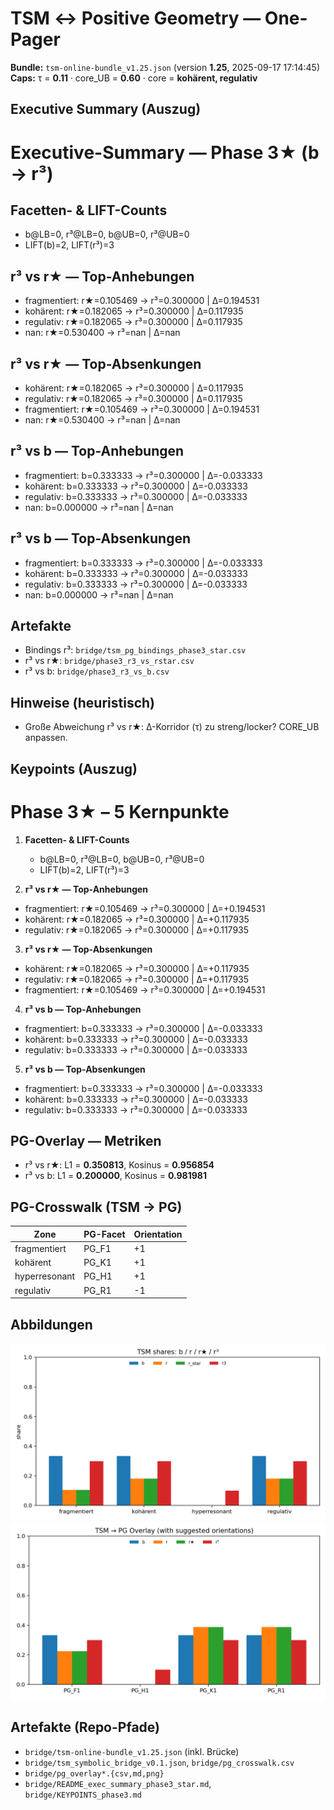 # TSM ↔ Positive Geometry — One-Pager

**Bundle:** `tsm-online-bundle_v1.25.json` (version **1.25**, 2025-09-17 17:14:45)
**Caps:** τ = **0.11**  ·  core_UB = **0.60**  ·  core = **kohärent, regulativ**

## Executive Summary (Auszug)
# Executive-Summary — Phase 3★ (b → r³)

## Facetten- & LIFT-Counts
- b@LB=0, r³@LB=0, b@UB=0, r³@UB=0
- LIFT(b)=2, LIFT(r³)=3

## r³ vs r★ — Top-Anhebungen
- fragmentiert: r★=0.105469 → r³=0.300000 | Δ=0.194531
- kohärent: r★=0.182065 → r³=0.300000 | Δ=0.117935
- regulativ: r★=0.182065 → r³=0.300000 | Δ=0.117935
- nan: r★=0.530400 → r³=nan | Δ=nan

## r³ vs r★ — Top-Absenkungen
- kohärent: r★=0.182065 → r³=0.300000 | Δ=0.117935
- regulativ: r★=0.182065 → r³=0.300000 | Δ=0.117935
- fragmentiert: r★=0.105469 → r³=0.300000 | Δ=0.194531
- nan: r★=0.530400 → r³=nan | Δ=nan

## r³ vs b — Top-Anhebungen
- fragmentiert: b=0.333333 → r³=0.300000 | Δ=-0.033333
- kohärent: b=0.333333 → r³=0.300000 | Δ=-0.033333
- regulativ: b=0.333333 → r³=0.300000 | Δ=-0.033333
- nan: b=0.000000 → r³=nan | Δ=nan

## r³ vs b — Top-Absenkungen
- fragmentiert: b=0.333333 → r³=0.300000 | Δ=-0.033333
- kohärent: b=0.333333 → r³=0.300000 | Δ=-0.033333
- regulativ: b=0.333333 → r³=0.300000 | Δ=-0.033333
- nan: b=0.000000 → r³=nan | Δ=nan

## Artefakte
- Bindings r³: `bridge/tsm_pg_bindings_phase3_star.csv`
- r³ vs r★: `bridge/phase3_r3_vs_rstar.csv`
- r³ vs b:  `bridge/phase3_r3_vs_b.csv`

## Hinweise (heuristisch)
- Große Abweichung r³ vs r★: Δ-Korridor (τ) zu streng/locker? CORE_UB anpassen.

## Keypoints (Auszug)
# Phase 3★ – 5 Kernpunkte

1) **Facetten- & LIFT-Counts**
   - b@LB=0, r³@LB=0, b@UB=0, r³@UB=0
   - LIFT(b)=2, LIFT(r³)=3

2) **r³ vs r★ — Top-Anhebungen**
- fragmentiert: r★=0.105469 → r³=0.300000 | Δ=+0.194531
- kohärent: r★=0.182065 → r³=0.300000 | Δ=+0.117935
- regulativ: r★=0.182065 → r³=0.300000 | Δ=+0.117935

3) **r³ vs r★ — Top-Absenkungen**
- kohärent: r★=0.182065 → r³=0.300000 | Δ=+0.117935
- regulativ: r★=0.182065 → r³=0.300000 | Δ=+0.117935
- fragmentiert: r★=0.105469 → r³=0.300000 | Δ=+0.194531

4) **r³ vs b — Top-Anhebungen**
- fragmentiert: b=0.333333 → r³=0.300000 | Δ=-0.033333
- kohärent: b=0.333333 → r³=0.300000 | Δ=-0.033333
- regulativ: b=0.333333 → r³=0.300000 | Δ=-0.033333

5) **r³ vs b — Top-Absenkungen**
- fragmentiert: b=0.333333 → r³=0.300000 | Δ=-0.033333
- kohärent: b=0.333333 → r³=0.300000 | Δ=-0.033333
- regulativ: b=0.333333 → r³=0.300000 | Δ=-0.033333

## PG-Overlay — Metriken
- r³ vs r★:   L1 = **0.350813**,  Kosinus = **0.956854**
- r³ vs b:    L1 = **0.200000**,  Kosinus = **0.981981**

## PG-Crosswalk (TSM → PG)
| Zone | PG-Facet | Orientation |
|---|---|---|
| fragmentiert | PG_F1 | +1 |
| kohärent | PG_K1 | +1 |
| hyperresonant | PG_H1 | +1 |
| regulativ | PG_R1 | -1 |

## Abbildungen
![b/r/r★/r³ (Zonen)](bridge_viz_b_r_rstar_r3.png)
![PG-Overlay (Facetten)](pg_overlay.png)

## Artefakte (Repo-Pfade)
- `bridge/tsm-online-bundle_v1.25.json` (inkl. Brücke)
- `bridge/tsm_symbolic_bridge_v0.1.json`, `bridge/pg_crosswalk.csv`
- `bridge/pg_overlay*.{csv,md,png}`
- `bridge/README_exec_summary_phase3_star.md`, `bridge/KEYPOINTS_phase3.md`
